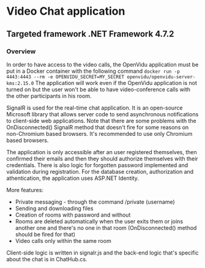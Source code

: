 # Video Chat application
## Targeted framework .NET Framework 4.7.2

### Overview
In order to have access to the video calls, the OpenVidu application must be put in a Docker container with the following command 
```docker run -p 4443:4443 --rm -e OPENVIDU_SECRET=MY_SECRET openvidu/openvidu-server-kms:2.15.0```
The application will work even if the OpenVidu application is not turned on but the user won't be able to have video-conference calls with the other participants in his room.

SignalR is used for the real-time chat application. It is an open-source Microsoft library that allows server code to send asynchronous notifications to client-side web applications.
Note that there are some problems with the OnDisconnected() SignalR method that doesn't fire for some reasons on non-Chromium based browsers. It's recommended to use only Chromium based browsers.

The application is only accessible after an user registered themselves, then confirmed their emails and then they should authorize themselves with their credentials. There is also logic for forgotten password implemented and validation during registration.
For the database creation, authorization and athentication, the application uses ASP.NET Identity.

More features:
- Private messaging - through the command /private (username)
- Sending and downloading files
- Creation of rooms with password and without
- Rooms are deleted automatically when the user exits them or joins another one and there's no one in that room (OnDisconnected() method should be fired for that)
- Video calls only within the same room

Client-side logic is written in signalr.js and the back-end logic that's specific about the chat is in ChatHub.cs.
